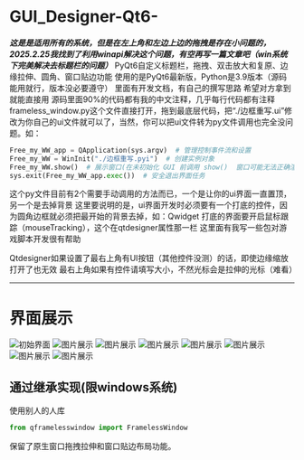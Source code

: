# GUI_Designer-Qt6-
***这是是适用所有的系统，但是在左上角和左边上边的拖拽是存在小问题的，2025.2.25我找到了利用winapi解决这个问题，有空再写一篇文章吧（win系统下完美解决去标题栏的问题）***
PyQt6自定义标题栏，拖拽、双击放大和复原、边缘拉伸、圆角、窗口贴边功能
使用的是PyQt6最新版，Python是3.9版本（源码能用就行，版本没必要遵守）
里面有开发文档，有自己的撰写思路
希望对方拿到就能直接用
源码里面90%的代码都有我的中文注释，几乎每行代码都有注释
frameless_window.py这个文件直接打开，拖到最底层代码，把“./边框重写.ui”修改为你自己的ui文件就可以了，当然，你可以把ui文件转为py文件调用也完全没问题。如：
```python
Free_my_WW_app = QApplication(sys.argv)  # 管理控制事件流和设置
Free_my_WW = WinInit("./边框重写.pyi")  # 创建实例对象
Free_my_WW.show()  # 展示窗口(在未初始化 GUI 前调用 show()	窗口可能无法正确渲染)
sys.exit(Free_my_WW_app.exec())  # 安全退出界面任务
```
这个py文件目前有2个需要手动调用的方法而已，一个是让你的ui界面一直置顶，另一个是去掉背景
这里要说明的是，ui界面开发时必须要有一个打底的控件，因为圆角边框就必须把最开始的背景去掉，如：Qwidget
打底的界面要开启鼠标跟踪（mouseTracking），这个在qtdesigner属性那一栏
这里面有我写一些包对游戏脚本开发很有帮助

Qtdesigner如果设置了最右上角有UI按钮（其他控件没测）的话，即使边缘缩放打开了也无效
最右上角如果有控件请填写大小，不然光标会是拉伸的光标（难看）

***
# 界面展示
![初始界面](https://github.com/yandifei/GUI_Designer-Qt6-/blob/main/UI%E5%9B%BE%E7%89%87/%E5%B1%95%E7%A4%BA%E5%9B%BE%E7%89%87.png?raw=true)
![图片展示](https://github.com/yandifei/GUI_Designer-Qt6-/blob/main/UI%E5%9B%BE%E7%89%87/%E5%B1%95%E7%A4%BA%E5%9B%BE%E7%89%871.png?raw=true)
![图片展示](https://github.com/yandifei/GUI_Designer-Qt6-/blob/main/UI%E5%9B%BE%E7%89%87/%E5%B1%95%E7%A4%BA%E5%9B%BE%E7%89%872.png?raw=true)
![图片展示](https://github.com/yandifei/GUI_Designer-Qt6-/blob/main/UI%E5%9B%BE%E7%89%87/%E5%B1%95%E7%A4%BA%E5%9B%BE%E7%89%873.png?raw=true)
![图片展示](https://github.com/yandifei/GUI_Designer-Qt6-/blob/main/UI%E5%9B%BE%E7%89%87/%E5%B1%95%E7%A4%BA%E5%9B%BE%E7%89%874.png?raw=true)
![图片展示](https://github.com/yandifei/GUI_Designer-Qt6-/blob/main/UI%E5%9B%BE%E7%89%87/%E5%B1%95%E7%A4%BA%E5%9B%BE%E7%89%875.png?raw=true)
![图片展示](https://github.com/yandifei/GUI_Designer-Qt6-/blob/main/UI%E5%9B%BE%E7%89%87/%E5%B1%95%E7%A4%BA%E5%9B%BE%E7%89%876.png?raw=true)
![图片展示](https://github.com/yandifei/GUI_Designer-Qt6-/blob/main/UI%E5%9B%BE%E7%89%87/%E5%B1%95%E7%A4%BA%E5%9B%BE%E7%89%877.png?raw=true)


## 通过继承实现(限windows系统)
使用别人的人库
```python
from qframelesswindow import FramelessWindow
```
保留了原生窗口拖拽拉伸和窗口贴边布局功能。
